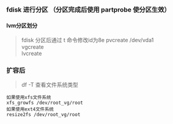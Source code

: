 ### fdisk 进行分区 （分区完成后使用 partprobe 使分区生效）
#### lvm分区划分
> fdisk 分区后通过 t 命令修改id为8e
> pvcreate /dev/vda1  
> vgcreate  
> lvcreate  

### 

### 扩容后

> df -T 查看文件系统类型
```
如果使用xfs文件系统
xfs_growfs /dev/root_vg/root
如果使用ext4文件系统
resize2fs /dev/root_vg/root
```